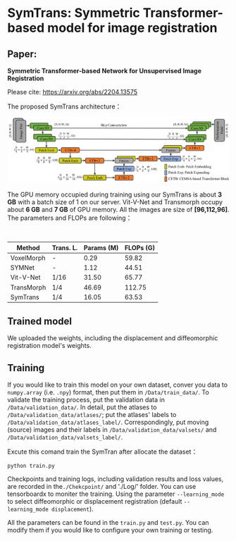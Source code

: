 # SymTrans: Symmetric Transformer-based model for image registration

## Paper:

 **Symmetric Transformer-based Network for Unsupervised Image Registration**

Please cite: https://arxiv.org/abs/2204.13575

The proposed SymTrans architecture：

 ![image](Architectures_paper.png)
 <Br/>
 
The GPU memory occupied during training using our SymTrans is about **3 GB** with a batch size of 1 on our server. Vit-V-Net and Transmorph occupy about **6 GB** and **7 GB** of GPU memory. All the images are size of **[96,112,96]**. The parameters and FLOPs are following：

<Br/>

| Method     |    Trans. L. | Params (M) | FLOPs (G) |
| ---------- | ------------ | ---------- | --------- |
| VoxelMorph | -            | 0.29       | 59.82     |
| SYMNet     | -            | 1.12       | 44.51     |
| Vit-V-Net  | 1/16         | 31.50      | 65.77     |
| TransMorph | 1/4          | 46.69      | 112.75    | 
| SymTrans   | 1/4          | 16.05      | 63.53     |



## Trained model

We uploaded the weights, including the displacement and diffeomorphic registration model's weights.

## Training

If you would like to train this model on your own dataset, conver you data to `numpy.array` (i.e. `.npy`) format, then put them in `/Data/train_data/`.
To validate the training process, put the validation data in `/Data/validation_data/`. In detail, put the atlases to `/Data/validation_data/atlases/`; put the atlases' labels to `/Data/validation_data/atlases_label/`. Correspondingly, put moving (source) images and their labels in `/Data/validation_data/valsets/` and `/Data/validation_data/valsets_label/`.

Excute this comand train the SymTran after allocate the dataset：

```
python train.py
```
Checkpoints and training logs, including validation results and loss values, are recorded in the`./Chekcpoint/` and './Log/' folder. You can use tensorboardx to moniter the training. Using the parameter `--learning_mode ` to select diffeomorphic or displacement registration (default `--learning_mode displacement`).

All the parameters can be found in the `train.py` and `test.py`. You can modify them if you would like to configure your own training or testing.
